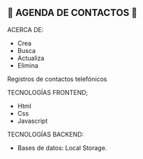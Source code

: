  🐋 AGENDA DE CONTACTOS 🐋
---

ACERCA DE:
  - Crea
  - Busca
  - Actualiza
  - Elimina     

  Registros de contactos telefónicos

TECNOLOGÍAS FRONTEND;
- Html
- Css
- Javascript

TECNOLOGÍAS BACKEND:
- Bases de datos: Local Storage.



